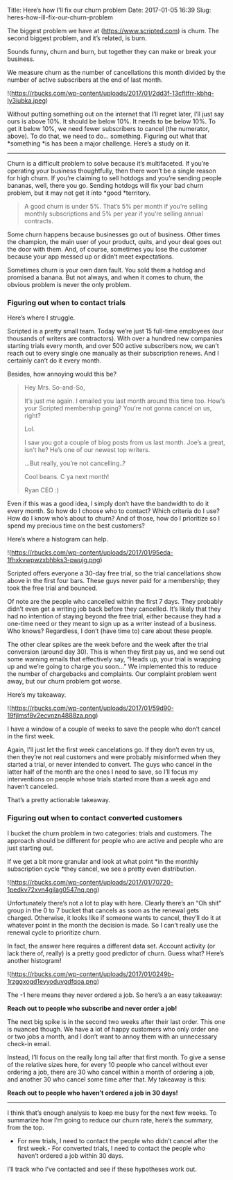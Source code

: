 Title: Here’s how I'll fix our churn problem
Date: 2017-01-05 16:39
Slug: heres-how-ill-fix-our-churn-problem

The biggest problem we have at (https://www.scripted.com) is churn. The second biggest problem, and it’s related, is burn.

Sounds funny, churn and burn, but together they can make or break your business.

We measure churn as the number of cancellations this month divided by the number of active subscribers at the end of last month.

!(https://rbucks.com/wp-content/uploads/2017/01/2dd3f-13cfltfrr-kbhq-ly3iubka.jpeg)

Without putting something out on the internet that I’ll regret later, I’ll just say ours is above 10%. It should be below 10%. It needs to be below 10%. To get it below 10%, we need fewer subscribers to cancel (the numerator, above). To do that, we need to do… something. Figuring out what that *something *is has been a major challenge. Here’s a study on it.

---

Churn is a difficult problem to solve because it’s multifaceted. If you’re operating your business thoughtfully, then there won’t be a single reason for high churn. If you’re claiming to sell hotdogs and you’re sending people bananas, well, there you go. Sending hotdogs will fix your bad churn problem, but it may not get it into *good *territory.

> A good churn is under 5%. That’s 5% per month if you’re selling monthly subscriptions and 5% per year if you’re selling annual contracts.

Some churn happens because businesses go out of business. Other times the champion, the main user of your product, quits, and your deal goes out the door with them. And, of course, sometimes you lose the customer because your app messed up or didn’t meet expectations.

Sometimes churn is your own darn fault. You sold them a hotdog and promised a banana. But not always, and when it comes to churn, the obvious problem is never the only problem.

### **Figuring out when to contact trials**

Here’s where I struggle.

Scripted is a pretty small team. Today we’re just 15 full-time employees (our thousands of writers are contractors). With over a hundred new companies starting trials every month, and over 500 active subscribers now, we can’t reach out to every single one manually as their subscription renews. And I certainly can’t do it every month.

Besides, how annoying would this be?

> Hey Mrs. So-and-So,
> 
> It’s just me again. I emailed you last month around this time too. How’s your Scripted membership going? You’re not gonna cancel on us, right?
> 
> Lol.
> 
> I saw you got a couple of blog posts from us last month. Joe’s a great, isn’t he? He’s one of our newest top writers.
> 
> …But really, you’re not cancelling..?
> 
> Cool beans. C ya next month!
> 
> Ryan
CEO :)

Even if this was a good idea, I simply don’t have the bandwidth to do it every month. So how do I choose who to contact? Which criteria do I use? How do I know who’s about to churn? And of those, how do I prioritize so I spend my precious time on the best customers?

Here’s where a histogram can help.

!(https://rbucks.com/wp-content/uploads/2017/01/95eda-1fhxkvwpwzxbhbks3-pwujg.png)

Scripted offers everyone a 30-day free trial, so the trial cancellations show above in the first four bars. These guys never paid for a membership; they took the free trial and bounced.

Of note are the people who cancelled within the first 7 days. They probably didn’t even get a writing job back before they cancelled. It’s likely that they had no intention of staying beyond the free trial, either because they had a one-time need or they meant to sign up as a writer instead of a business. Who knows? Regardless, I don’t (have time to) care about these people.

The other clear spikes are the week before and the week after the trial conversion (around day 30). This is when they first pay us, and we send out some warning emails that effectively say, “Heads up, your trial is wrapping up and we’re going to charge you soon…” We implemented this to reduce the number of chargebacks and complaints. Our complaint problem went away, but our churn problem got worse.

Here’s my takeaway.

!(https://rbucks.com/wp-content/uploads/2017/01/59d90-19fjlmsf8v2ecvnzn4888za.png)

I have a window of a couple of weeks to save the people who don’t cancel in the first week.

Again, I’ll just let the first week cancelations go. If they don’t even try us, then they’re not real customers and were probably misinformed when they started a trial, or never intended to convert. The guys who cancel in the latter half of the month are the ones I need to save, so I’ll focus my interventions on people whose trials started more than a week ago and haven’t canceled.

That’s a pretty actionable takeaway.

### Figuring out when to contact converted customers

I bucket the churn problem in two categories: trials and customers. The approach should be different for people who are active and people who are just starting out.

If we get a bit more granular and look at what point *in the monthly subscription cycle *they cancel, we see a pretty even distribution.

!(https://rbucks.com/wp-content/uploads/2017/01/70720-1pedkv72xvn4gjlag0547nq.png)

Unfortunately there’s not a lot to play with here. Clearly there’s an “Oh shit” group in the 0 to 7 bucket that cancels as soon as the renewal gets charged. Otherwise, it looks like if someone wants to cancel, they’ll do it at whatever point in the month the decision is made. So I can’t really use the renewal cycle to prioritize churn.

In fact, the answer here requires a different data set. Account activity (or lack there of, really) is a pretty good predictor of churn. Guess what? Here’s another histogram!

!(https://rbucks.com/wp-content/uploads/2017/01/0249b-1rzggxogd1eyyoduygdfqoa.png)

The -1 here means they never ordered a job. So here’s a an easy takeaway:

**Reach out to people who subscribe and never order a job!**

The next big spike is in the second two weeks after their last order. This one is nuanced though. We have a lot of happy customers who only order one or two jobs a month, and I don’t want to annoy them with an unnecessary check-in email.

Instead, I’ll focus on the really long tail after that first month. To give a sense of the relative sizes here, for every 10 people who cancel without ever ordering a job, there are 30 who cancel within a month of ordering a job, and another 30 who cancel some time after that. My takeaway is this:

**Reach out to people who haven’t ordered a job in 30 days!**

---

I think that’s enough analysis to keep me busy for the next few weeks. To summarize how I’m going to reduce our churn rate, here’s the summary, from the top.

- For new trials, I need to contact the people who didn’t cancel after the first week.- For converted trials, I need to contact the people who haven’t ordered a job within 30 days.

I’ll track who I’ve contacted and see if these hypotheses work out.